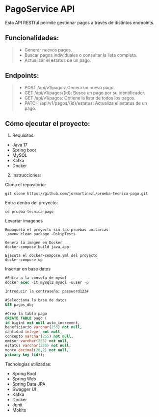 # PagoService API

Esta API RESTful permite gestionar pagos a través de distintos endpoints.

## Funcionalidades:

> - Generar nuevos pagos.
> - Buscar pagos individuales o consultar la lista completa.
> - Actualizar el estatus de un pago.

## Endpoints:

> - POST /api/v1/pagos: Genera un nuevo pago.
> - GET /api/v1/pagos/{id}: Busca un pago por su identificador.
> - GET /api/v1/pagos: Obtiene la lista de todos los pagos.
> - PATCH /api/v1/pagos/{id}/estatus: Actualiza el estatus de un pago.

## Cómo ejecutar el proyecto:

1. Requisitos:

- Java 17 
- Spring boot
- MySQL 
- Kafka 
- Docker

2. Instrucciones:

Clona el repositorio:

```
git clone https://github.com/jormartinezl/prueba-tecnica-pago.git
```

Entra dentro del proyecto:

```
cd prueba-tecnica-pago
```

Levartar imagenes

```docker
Empaqueta el proyecto sin las pruebas unitarias
./mvnw clean package -DskipTests

Genera la imagen en Docker
docker-compose build java_app

Ejecuta el docker-compose.yml del proyecto
docker-compose up
```

Insertar en base datos

```sql
#Entra a la consola de mysql
docker exec -it mysql2 mysql -uuser -p

Introducir la contraseña: password123#

#Selecciona la base de datos
USE pagos_db;

#Crea la tabla pago
CREATE TABLE pago (
id bigint not null auto_increment,
beneficiario varchar(255) not null,
cantidad integer not null,
concepto varchar(255) not null,
emisor varchar(255) not null,
estatus varchar(255) not null,
monto decimal(20,2) not null,
primary key (id));
```

Tecnologías utilizadas:

- Spring Boot
- Spring Web
- Spring Data JPA
- Swagger UI
- Kafka
- Docker
- Junit
- Mokito